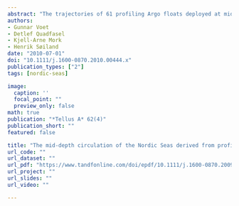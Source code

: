 ```yaml
---
abstract: "The trajectories of 61 profiling Argo floats deployed at mid-depth in the Nordic Seas—the Greenland, Lofoten and Norwegian Basins and the Iceland Plateau—between 2001 and 2009 are analysed to determine the pattern, strength and variability of the regional circulation. The mid-depth circulation is strongly coupled with the structure of the bottom topography of the four major basins and of the Nordic Seas as a whole. It is cyclonic, both on the large-scale and on the basin scale, with weak flow (<1 cm s$^{−1}$) in the interior of the basins and somewhat stronger flow (up to 5 cm s$^{−1}$) at their rims. Only few floats moved from one basin to another, indicating that the internal recirculation within the basins is by far dominating the larger-scale exchanges. The seasonal variability of the mid-depth flow ranges from less than 1 cm s$^{−1}$ over the Iceland Plateau to more than 4 cm s$^{−1}$ in the Greenland Basin. These velocities translate into internal gyre transports of up to $15 \\pm 10 \\times 10^6 \\mathrm{m^3 s^{−1}}$, several times the overall exchange between the Nordic Seas and the subpolar North Atlantic. The seasonal variability of the Greenland Basin and the Norwegian Basin can be adequately modelled using the barotropic vorticity equation, with the wind and bottom friction as the only forcing mechanisms. For the Lofoten Basin and the Iceland Plateau less than 50% of the variance can be explained by the wind."
authors:
- Gunnar Voet
- Detlef Quadfasel
- Kjell-Arne Mork
- Henrik Søiland
date: "2010-07-01"
doi: "10.1111/j.1600-0870.2010.00444.x"
publication_types: ["2"]
tags: [nordic-seas]

image:
  caption: ''
  focal_point: ""
  preview_only: false
math: true
publication: "*Tellus A* 62(4)"
publication_short: ""
featured: false

title: "The mid-depth circulation of the Nordic Seas derived from profiling float observations "
url_code: ""
url_dataset: ""
url_pdf: "https://www.tandfonline.com/doi/epdf/10.1111/j.1600-0870.2009.00444.x"
url_project: ""
url_slides: ""
url_video: ""

---
```



